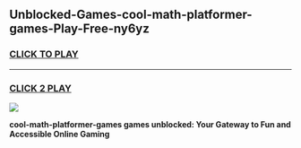 
## Unblocked-Games-cool-math-platformer-games-Play-Free-ny6yz
<h3>
<a href="https://premium76.site?title=cool-math-platformer-games&ref=09A">CLICK TO PLAY</a></h3>
<hr>

<h3>
<a href="https://premium76.site?title=cool-math-platformer-games&ref=09A">CLICK 2 PLAY</a>
  
</h3>

<a href="https://premium76.site?title=cool-math-platformer-games&ref=09A"><img src="https://clearcache.store/games.png"></a>


**cool-math-platformer-games games unblocked: Your Gateway to Fun and Accessible Online Gaming**
